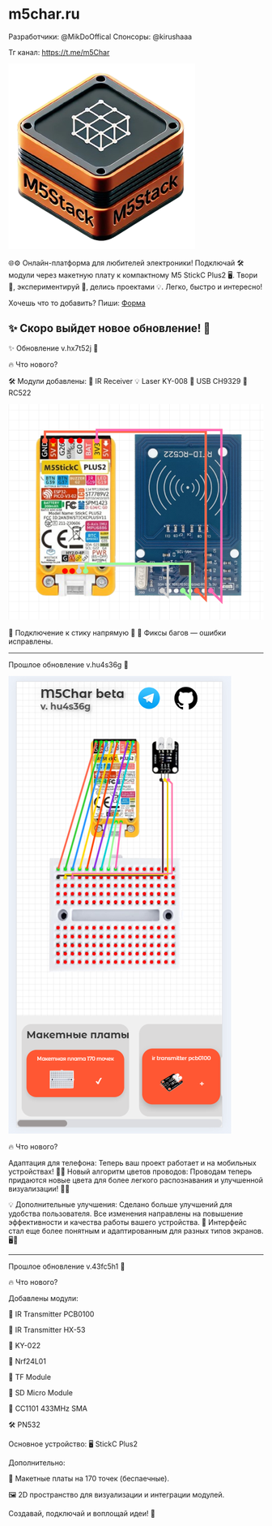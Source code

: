 # m5char.ru
Разработчики:
@MikDoOffical
Спонсоры:
@kirushaaa

Тг канал:
https://t.me/m5Char

![Логотип проекта](icon.png)

🌐⚙️ Онлайн-платформа для любителей электроники! Подключай 🛠️ модули через макетную плату к компактному M5 StickC Plus2 🖥️. Твори 🤖, экспериментируй 🔬, делись проектами 💡. Легко, быстро и интересно!

Хочешь что то добавить?
Пиши:
[Форма](https://docs.google.com/forms/d/e/1FAIpQLScYzhDQdUULVjR_GbhjXMFLi2kBx4P7qMqolmuJbrCJx2FgTQ/viewform?usp=header)


✨ Скоро выйдет новое обновление! 🚀
----------------------------------------------------------------

✨ Обновление v.hx7t52j 🎉

🔥 Что нового?

🛠️ Модули добавлены:
📡 IR Receiver
💡 Laser KY-008
🔌 USB CH9329
📀 RC522










![Логотип проекта](sticm.png)







🔗 Подключение к стику напрямую 🔌
🐞 Фиксы багов — ошибки исправлены.

----------------------------------------------------------------

Прошлое обновление v.hu4s36g 🎉

![Логотип проекта](v.hu4s36g.png)

🔥 Что нового?

Адаптация для телефона: Теперь ваш проект работает и на мобильных устройствах! 📱🎉
Новый алгоритм цветов проводов: Проводам теперь придаются новые цвета для более легкого распознавания и улучшенной визуализации! 🌈🔌

💡 Дополнительные улучшения:
Сделано больше улучшений для удобства пользователя. Все изменения направлены на повышение эффективности и качества работы вашего устройства. 🚀
Интерфейс стал еще более понятным и адаптированным для разных типов экранов. 🖥️📲

----------------------------------------------------------------

Прошлое обновление v.43fc5h1 🎉

🔥 Что нового?

Добавлены модули:

📡 IR Transmitter PCB0100

📡 IR Transmitter HX-53

📡 KY-022

📡 Nrf24L01

💾 TF Module

💾 SD Micro Module

📶 CC1101 433MHz SMA

🛠️ PN532


Основное устройство:
🖥️ StickC Plus2

Дополнительно:

🔗 Макетные платы на 170 точек (беспаечные).

🖼️ 2D пространство для визуализации и интеграции модулей.


Создавай, подключай и воплощай идеи! 🚀

